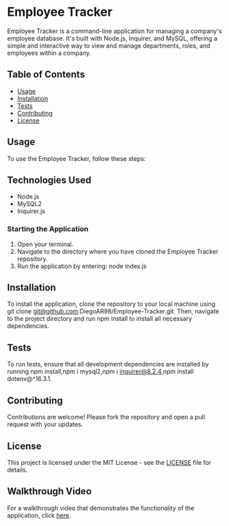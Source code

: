 # Employee Tracker

Employee Tracker is a command-line application for managing a company's employee database. It's built with Node.js, Inquirer, and MySQL, offering a simple and interactive way to view and manage departments, roles, and employees within a company.

## Table of Contents

- [Usage](#usage)
- [Installation](#installation)
- [Tests](#tests)
- [Contributing](#contributing)
- [License](#license)

## Usage

To use the Employee Tracker, follow these steps:

## Technologies Used

- Node.js
- MySQL2
- Inquirer.js

### Starting the Application

1. Open your terminal.
2. Navigate to the directory where you have cloned the Employee Tracker repository.
3. Run the application by entering:
   node index.js

## Installation

To install the application, clone the repository to your local machine using git clone git@github.com:DiegoAR98/Employee-Tracker.git. Then, navigate to the project directory and run npm install to install all necessary dependencies.


## Tests

To run tests, ensure that all development dependencies are installed by running npm install,npm i mysql2,npm i inquirer@8.2.4,npm install dotenv@^16.3.1.


## Contributing

Contributions are welcome! Please fork the repository and open a pull request with your updates.

## License

This project is licensed under the MIT License - see the [LICENSE](LICENSE) file for details.

## Walkthrough Video

For a walkthrough video that demonstrates the functionality of the application, click [here](https://drive.google.com/file/d/183mmABMVDg5yrkVqt5eT_r1QbBg3-Y7v/view).